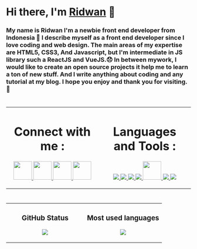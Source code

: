 # Hi there, I'm [Ridwan][website] 👋

### My name is Ridwan I'm a newbie front end developer from Indonesia 🌝 I describe myself as a front end developer since I love coding and web design. The main areas of my expertise are HTML5, CSS3, And Javascript, but I'm intermediate in JS library such a ReactJS and VueJS.😞 In between mywork, I would like to create an open source projects it help me to learn a ton of new stuff. And I write anything about coding and any tutorial at my blog. I hope you enjoy and thank you for visiting.🧡

#

<table>
   <td width="50%" valign="top">
    <h1 align="center"> Connect with me :</h1>
    <p align="center">
    <a href="https://www.instagram.com/ridwanndwip/" target="_blank"> <img src="https://cdn-icons-png.flaticon.com/512/355/355975.png" width="50"/> </a>
    <a href="https://www.linkedin.com/in/ridwanndwip/" target="_blank"> <img src="https://cdn-icons-png.flaticon.com/512/179/179330.png" width="50"/> </a>
    <a href="#" target="_blank"> <img src="https://img-premium.flaticon.com/png/512/1377/premium/1377243.png?token=exp=1633492302~hmac=3dc89eba5a4c96cbe7ad603de9aa92ae" width="50"/> </a>
    <a href="https://ridwanndwip.medium.com/" target="_blank"> <img src="https://img-premium.flaticon.com/png/512/3670/premium/3670068.png?token=exp=1633492343~hmac=cd96fe91aa820e52e87af11b60998cfb" width="50"/> </a>
    </p>
   </td>
   <td width="50%" valign="top">
    <h1 align="center"> Languages and  Tools :</h1>
     <p align="center">
      <a href="https://reactjs.org/" target="_blank"> <img src="https://img.icons8.com/color/48/000000/react-native.png"/> </a>
        <a href="https://developer.mozilla.org/en-US/docs/Web/JavaScript" target="_blank"> <img src="https://img.icons8.com/color/48/000000/javascript.png"/> </a>
    <a href="https://en.wikipedia.org/wiki/HTML5" target="_blank"> <img src="https://img.icons8.com/color/48/000000/html-5.png"/> </a> 
    <a href="https://en.wikipedia.org/wiki/CSS" target="_blank"> <img src="https://img.icons8.com/color/48/000000/css3.png"/> </a> 
    <a href="https://tailwindcss.com/" target="_blank"> <img src="https://tailwindcss.com/_next/static/media/tailwindcss-mark.cb8046c163f77190406dfbf4dec89848.svg" width="50" height="50"/> </a>   
    <a href="https://git-scm.com/" target="_blank"> <img src="https://img.icons8.com/color/48/000000/git.png"/> </a> 
    <a href="https://sass-lang.com/" target="_blank"> <img src="https://img.icons8.com/color/50/000000/sass.png"/> </a> 
     </p>
  </td>
</table>

#

<table>
   <td width="50%" valign="top">
    <h3 align="center"> GitHub Status</h3>
    <p align="center">
      <img src="https://github-readme-stats.vercel.app/api?username=Ridwanndwip&theme=github_dark&column=7&no-frame=true" />
    </p>
   </td>
   <td width="50%" valign="top">
    <h3 align="center"> Most used languages</h3>
     <p align="center">
      <img src="https://github-readme-stats.vercel.app/api/top-langs/?username=Ridwanndwip&theme=github_dark&column=7&no-frame=true"/>
     </p>
  </td>
</table>

[website]: https://ridwanndwip.netlify.app/

